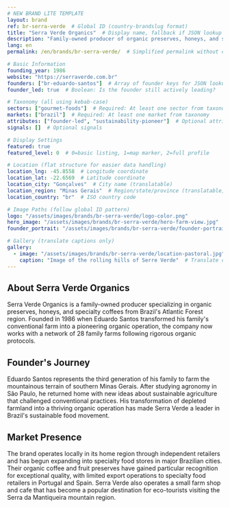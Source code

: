 ```yaml
---
# NEW BRAND LITE TEMPLATE
layout: brand
ref: br-serra-verde  # Global ID (country-brandslug format)
title: "Serra Verde Organics"  # Display name, fallback if JSON lookup fails
description: "Family-owned producer of organic preserves, honeys, and specialty coffees from Brazil's Atlantic Forest region."
lang: en
permalink: /en/brands/br-serra-verde/  # Simplified permalink without country code

# Basic Information
founding_year: 1986
website: "https://serraverde.com.br"
founders: ["br-eduardo-santos"]  # Array of founder keys for JSON lookup
founder_led: true  # Boolean: Is the founder still actively leading?

# Taxonomy (all using kebab-case)
sectors: ["gourmet-foods"]  # Required: At least one sector from taxonomy
markets: ["brazil"]  # Required: At least one market from taxonomy
attributes: ["founder-led", "sustainability-pioneer"]  # Optional attributes
signals: []  # Optional signals

# Display Settings
featured: true
featured_level: 0  # 0=basic listing, 1=map marker, 2=full profile

# Location (flat structure for easier data handling)
location_lng: -45.8558  # Longitude coordinate
location_lat: -22.6569  # Latitude coordinate
location_city: "Gonçalves"  # City name (translatable)
location_region: "Minas Gerais"  # Region/state/province (translatable, optional)
location_country: "br"  # ISO country code

# Image Paths (follow global ID pattern)
logo: "/assets/images/brands/br-serra-verde/logo-color.png"
hero_image: "/assets/images/brands/br-serra-verde/hero-farm-view.jpg"
founder_portrait: "/assets/images/brands/br-serra-verde/founder-portrait.jpg"

# Gallery (translate captions only)
gallery:
  - image: "/assets/images/brands/br-serra-verde/location-pastoral.jpg"  # Do not translate path
    caption: "Image of the rolling hills of Serre Verde"  # Translate caption
---
```


## About Serra Verde Organics

Serra Verde Organics is a family-owned producer specializing in organic preserves, honeys, and specialty coffees from Brazil's Atlantic Forest region. Founded in 1986 when Eduardo Santos transformed his family's conventional farm into a pioneering organic operation, the company now works with a network of 28 family farms following rigorous organic protocols.

## Founder's Journey

Eduardo Santos represents the third generation of his family to farm the mountainous terrain of southern Minas Gerais. After studying agronomy in São Paulo, he returned home with new ideas about sustainable agriculture that challenged conventional practices. His transformation of depleted farmland into a thriving organic operation has made Serra Verde a leader in Brazil's sustainable food movement.

## Market Presence

The brand operates locally in its home region through independent retailers and has begun expanding into specialty food stores in major Brazilian cities. Their organic coffee and fruit preserves have gained particular recognition for exceptional quality, with limited export operations to specialty food retailers in Portugal and Spain. Serra Verde also operates a small farm shop and cafe that has become a popular destination for eco-tourists visiting the Serra da Mantiqueira mountain region.
